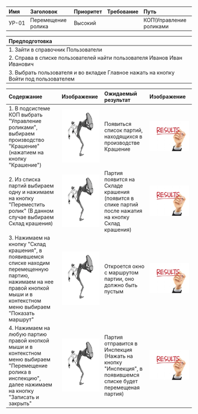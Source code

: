 |Имя   | Заголовок  | Приоритет  | Требование   | Путь  | 
|:---|:---|:---|:---|:---|
|  УР-01 | Перемещение ролика  | Высокий |   | КОП\Управление роликами | 

| Предподготовка | 
|:---|
| 1. Зайти в справочник Пользователи |
| 2. Справа в списке пользователей найти пользователя Иванов Иван Иванович |
| 3. Выбрать пользователя и во вкладке Главное нажать на кнопку Войти под пользователем| 

| Содержание |Изображение |Ожидаемый результат | Изображение |
|:---|:---|:---|:---|
| 1. В подсистеме КОП выбрать "Управление роликами", выбираем производство "Крашение" (нажатием на кнопку "Крашение") | ![step.jpg](/step.jpg) |Появиться список партий, находящихся в производстве Крашение |![result.jpeg](/result.jpeg) |
| 2. Из списка партий выбираем одну и нажимаем на кнопку "Переместить ролик" (В данном случае выбираем Склад крашения) | ![step.jpg](/step.jpg) |Партия появится на Складе крашения (появится в спике партий после нажатия на кнопку Склад крашения) |![result.jpg](/result.jpeg) |
| 3. Нажимаем на кнопку "Склад крашения", в появившемся списке находим перемещенную партию, нажимаем на нее правой кнопкой мыши и в контекстном меню выбираем "Показать маршрут" | ![step.jpg](/step.jpg) |Откроется окно с маршрутом партии, оно должно быть пустым |![result.jpeg](/result.jpeg) |
| 4. Нажимаем на любую партию правой кнопкой мыши и в контекстном меню выбираем "Перемещение ролика в инспекцию", далее нажимаем на кнопку "Записать и закрыть"| ![step.jpg](/step.jpg) |Партия отправится в Инспекция (Нажать на кнопку "Инспекция", в появившемся списке будет перемещеная партия) |![result.jpeg](/result.jpeg) |
